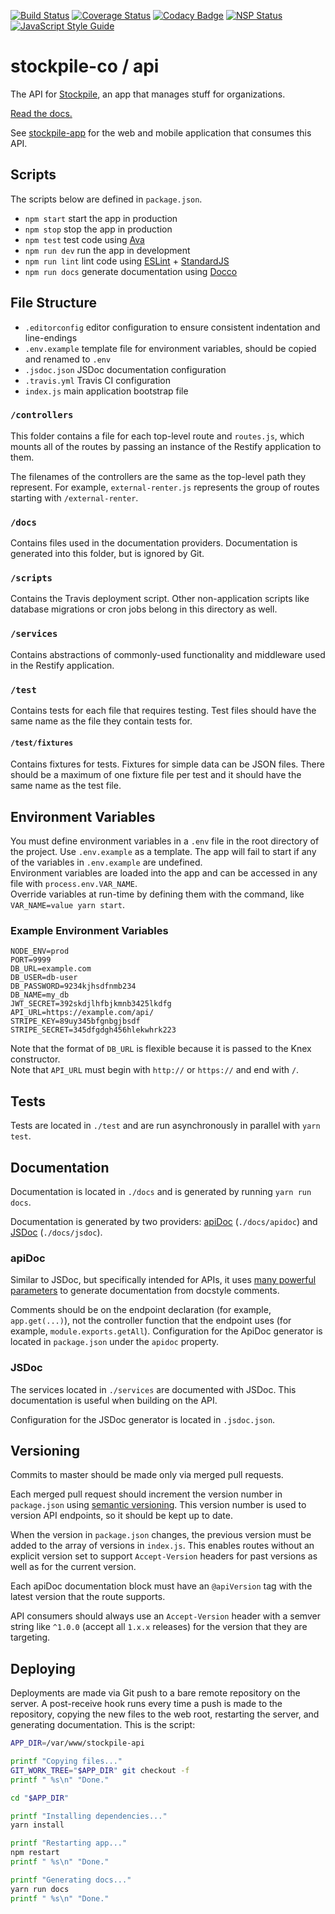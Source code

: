 [![Build Status](https://travis-ci.org/stockpile-co/api.svg?branch=master)](https://travis-ci.org/stockpile-co/api)
[![Coverage Status](https://coveralls.io/repos/github/stockpile-co/api/badge.svg?branch=master)](https://coveralls.io/github/stockpile-co/api?branch=master)
[![Codacy Badge](https://api.codacy.com/project/badge/Grade/365ffb8a702c42eb8634bdcd19173d5f)](https://www.codacy.com/app/adamvig/api?utm_source=github.com&amp;utm_medium=referral&amp;utm_content=stockpile-co/api&amp;utm_campaign=Badge_Grade)
[![NSP Status](https://nodesecurity.io/orgs/stockpile-co/projects/599e247f-7ec0-4dfe-a7b1-6dadbed908f0/badge)](https://nodesecurity.io/orgs/stockpile-co/projects/599e247f-7ec0-4dfe-a7b1-6dadbed908f0)
[![JavaScript Style Guide](https://img.shields.io/badge/code_style-standard-brightgreen.svg)](https://standardjs.com)

# stockpile-co / api
The API for [Stockpile](https://stockpileapp.co), an app that manages stuff for organizations.  

[Read the docs.](https://stockpileapp.co/docs)

See [stockpile-app](https://github.com/emmanuelroussel/stockpile-app) for the web and mobile application that consumes this API.  

## Scripts
The scripts below are defined in `package.json`.  
 * `npm start` start the app in production
 * `npm stop` stop the app in production
 * `npm test` test code using [Ava](https://github.com/avajs/ava)
 * `npm run dev` run the app in development
 * `npm run lint` lint code using [ESLint](http://eslint.org/) + [StandardJS](http://standardjs.com/)
 * `npm run docs` generate documentation using [Docco](https://jashkenas.github.io/docco/)

## File Structure
- `.editorconfig` editor configuration to ensure consistent indentation and line-endings
- `.env.example` template file for environment variables, should be copied and renamed to `.env`
- `.jsdoc.json` JSDoc documentation configuration
- `.travis.yml` Travis CI configuration
- `index.js` main application bootstrap file

### `/controllers`
This folder contains a file for each top-level route and `routes.js`, which mounts all of the routes by passing an instance of the Restify application to them.  

The filenames of the controllers are the same as the top-level path they represent. For example, `external-renter.js` represents the group of routes starting with `/external-renter`.  

### `/docs`
Contains files used in the documentation providers. Documentation is generated into this folder, but is ignored by Git.  

### `/scripts`
Contains the Travis deployment script. Other non-application scripts like database migrations or cron jobs belong in this directory as well.  

### `/services`
Contains abstractions of commonly-used functionality and middleware used in the Restify application.  

### `/test`
Contains tests for each file that requires testing. Test files should have the same name as the file they contain tests for.  
#### `/test/fixtures`
Contains fixtures for tests. Fixtures for simple data can be JSON files. There should be a maximum of one fixture file per test and it should have the same name as the test file.  

## Environment Variables
You must define environment variables in a `.env` file in the root directory of the project. Use `.env.example` as a template. The app will fail to start if any of the variables in `.env.example` are undefined.  
Environment variables are loaded into the app and can be accessed in any file with `process.env.VAR_NAME`.  
Override variables at run-time by defining them with the command, like `VAR_NAME=value yarn start`.  

### Example Environment Variables
```
NODE_ENV=prod
PORT=9999
DB_URL=example.com
DB_USER=db-user
DB_PASSWORD=9234kjhsdfnmb234
DB_NAME=my_db
JWT_SECRET=392skdjlhfbjkmnb3425lkdfg
API_URL=https://example.com/api/
STRIPE_KEY=89uy345bfgnbgjbsdf
STRIPE_SECRET=345dfgdgh456hlekwhrk223
```

Note that the format of `DB_URL` is flexible because it is passed to the Knex constructor.  
Note that `API_URL` must begin with `http://` or `https://` and end with `/`.  

## Tests
Tests are located in `./test` and are run asynchronously in parallel with `yarn test`.  

## Documentation
Documentation is located in `./docs` and is generated by running `yarn run docs`.  

Documentation is generated by two providers: [apiDoc](http://apidocjs.com/) (`./docs/apidoc`) and [JSDoc](http://usejsdoc.org/) (`./docs/jsdoc`).  

### apiDoc
Similar to JSDoc, but specifically intended for APIs, it uses [many powerful parameters](http://apidocjs.com/#params) to generate documentation from docstyle comments.  

Comments should be on the endpoint declaration (for example, `app.get(...)`), not the controller function that the endpoint uses (for example, `module.exports.getAll`). Configuration for the ApiDoc generator is located in `package.json` under the `apidoc` property.  

### JSDoc
The services located in `./services` are documented with JSDoc. This documentation is useful when building on the API.  

Configuration for the JSDoc generator is located in `.jsdoc.json`.  

## Versioning
Commits to master should be made only via merged pull requests.  

Each merged pull request should increment the version number in `package.json` using [semantic versioning](http://semver.org/). This version number is used to version API endpoints, so it should be kept up to date.  

When the version in `package.json` changes, the previous version must be added to the array of versions in `index.js`. This enables routes without an explicit version set to support `Accept-Version` headers for past versions as well as for the current version.  

Each apiDoc documentation block must have an `@apiVersion` tag with the latest version that the route supports.  

API consumers should always use an `Accept-Version` header with a semver string like `^1.0.0` (accept all `1.x.x` releases) for the version that they are targeting.  

## Deploying
Deployments are made via Git push to a bare remote repository on the server. A post-receive hook runs every time a push is made to the repository, copying the new files to the web root, restarting the server, and generating documentation. This is the script:  
```bash
APP_DIR=/var/www/stockpile-api

printf "Copying files..."
GIT_WORK_TREE="$APP_DIR" git checkout -f
printf " %s\n" "Done."

cd "$APP_DIR"

printf "Installing dependencies..."
yarn install

printf "Restarting app..."
npm restart
printf " %s\n" "Done."

printf "Generating docs..."
yarn run docs
printf " %s\n" "Done."
```
